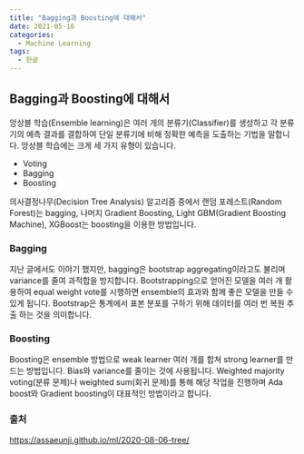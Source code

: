```yaml
---
title: "Bagging과 Boosting에 대해서"
date: 2021-05-16
categories:
  - Machine Learning
tags:
  - 한글
---
```

## Bagging과 Boosting에 대해서

앙상블 학습(Ensemble learning)은 여러 개의 분류기(Classifier)를 생성하고 각 분류기의 예측 결과를 결합하여 단일 분류기에 비해 정확한 예측을 도출하는 기법을 말합니다. 앙상블 학습에는 크게 세 가지 유형이 있습니다. 

- Voting
- Bagging
- Boosting

의사결정나무(Decision Tree Analysis) 알고리즘 중에서 랜덤 포레스트(Random Forest)는 bagging, 나머지 Gradient Boosting, Light GBM(Gradient Boosting Machine), XGBoost는 boosting을 이용한 방법입니다. 

### Bagging
지난 글[](<>)에서도 이야기 했지만, bagging은 bootstrap aggregating이라고도 불리며 variance를 줄여 과적합을 방지합니다. Bootstrapping으로 얻어진 모델을 여러 개 활용하여 equal weight vote를 시행하면 ensemble의 효과와 함께 좋은 모델을 만들 수 있게 됩니다. Bootstrap은 통계에서 표본 분포를 구하기 위해 데이터를 여러 번 복원 추출 하는 것을 의미합니다.

### Boosting
Boosting은 ensemble 방법으로 weak learner 여러 개를 합쳐 strong learner를 만드는 방법입니다. Bias와 variance를 줄이는 것에 사용됩니다. Weighted majority voting(분류 문제)나 weighted sum(회귀 문제)를 통해 해당 작업을 진행하며 Ada boost와 Gradient boosting이 대표적인 방법이라고 합니다.

### 출처
https://assaeunji.github.io/ml/2020-08-06-tree/